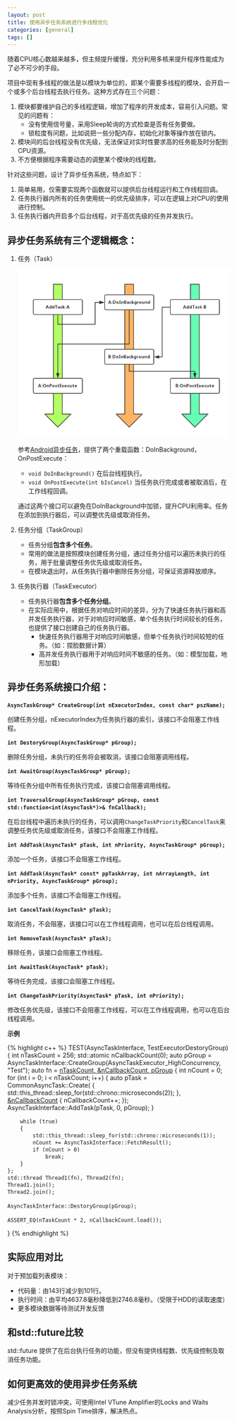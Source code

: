 ```yaml
---
layout: post
title: 使用异步任务系统进行多线程优化
categories: [general]
tags: []
---
```


随着CPU核心数越来越多，但主频提升缓慢，充分利用多核来提升程序性能成为了必不可少的手段。

项目中现有多线程的做法是以模块为单位的，即某个需要多线程的模块，会开启一个或多个后台线程去执行任务。这种方式存在三个问题：

1. 模块都要维护自己的多线程逻辑，增加了程序的开发成本，容易引入问题。常见的问题有：
	* 没有使用信号量，采用Sleep轮询的方式检查是否有任务要做。
	* 锁粒度有问题，比如说把一些分配内存，初始化对象等操作放在锁内。
1. 模块间的后台线程没有优先级，无法保证对实时性要求高的任务能及时分配到CPU资源。
1. 不方便根据程序需要动态的调整某个模块的线程数。

针对这些问题，设计了异步任务系统，特点如下：

1. 简单易用，仅需要实现两个函数就可以提供后台线程运行和工作线程回调。
1. 任务执行器内所有的任务使用统一的优先级排序，可以在逻辑上对CPU的使用进行控制。
1. 任务执行器内开启多个后台线程，对于高优先级的任务并发执行。

## 异步任务系统有三个逻辑概念：
1. 任务（Task）

	![](../resources/images/2017-09-09-async_task_task.png)

	参考[Android异步任务](https://developer.android.com/reference/android/os/AsyncTask.html)，提供了两个重载函数：DoInBackground， OnPostExecute：
	* `void DoInBackground()` 在后台线程执行。
	* `void OnPostExecute(int bIsCancel)` 当任务执行完成或者被取消后，在工作线程回调。
	
	通过这两个接口可以避免在DoInBackground中加锁，提升CPU利用率。任务在添加到执行器后，可以调整优先级或取消任务。

1. 任务分组（TaskGroup）

	* 任务分组**包含多个任务**。
	* 常用的做法是按照模块创建任务分组，通过任务分组可以遍历未执行的任务，用于批量调整任务优先级或取消任务。
	* 在模块退出时，从任务执行器中删除任务分组，可保证资源释放顺序。

1. 任务执行器（TaskExecutor）

	* 任务执行器**包含多个任务分组**。
	* 在实际应用中，根据任务对响应时间的差异，分为了快速任务执行器和高并发任务执行器，对于对响应时间敏感，单个任务执行时间较长的任务，也提供了接口创建自己的任务执行器。
		* 快速任务执行器用于对响应时间敏感，但单个任务执行时间较短的任务。（如：捏脸数据计算）
		* 高并发任务执行器用于对响应时间不敏感的任务。（如：模型加载，地形加载）

## 异步任务系统接口介绍：

**`AsyncTaskGroup* CreateGroup(int nExecutorIndex, const char* pszName);`**

创建任务分组，nExecutorIndex为任务执行器的索引，该接口不会阻塞工作线程。

**`int DestoryGroup(AsyncTaskGroup* pGroup);`**

删除任务分组，未执行的任务将会被取消，该接口会阻塞调用线程。

**`int AwaitGroup(AsyncTaskGroup* pGroup);`**

等待任务分组中所有任务执行完成，该接口会阻塞调用线程。

**`int TraversalGroup(AsyncTaskGroup* pGroup, const std::function<int(AsyncTask*)>& fnCallback);`**

在后台线程中遍历未执行的任务，可以调用`ChangeTaskPriority`和`CancelTask`来调整任务优先级或取消任务，该接口不会阻塞工作线程。

**`int AddTask(AsyncTask* pTask, int nPriority, AsyncTaskGroup* pGroup);`**

添加一个任务，该接口不会阻塞工作线程。

**`int AddTask(AsyncTask* const* ppTaskArray, int nArrayLength, int nPriority, AsyncTaskGroup* pGroup);`**

添加多个任务，该接口不会阻塞工作线程。

**`int CancelTask(AsyncTask* pTask);`**

取消任务，不会阻塞，该接口可以在工作线程调用，也可以在后台线程调用。

**`int RemoveTask(AsyncTask* pTask); `**

移除任务，该接口会阻塞工作线程。

**`int AwaitTask(AsyncTask* pTask);`**

等待任务完成，该接口会阻塞工作线程。

**`int ChangeTaskPriority(AsyncTask* pTask, int nPriority);`**

修改任务优先级，该接口不会阻塞工作线程，可以在工作线程调用，也可以在后台线程调用。

**示例**

{% highlight c++ %}
TEST(AsyncTaskInterface, TestExecutorDestoryGroup)
{
	int nTaskCount = 256;
	std::atomic<int> nCallbackCount(0);
	auto pGroup = AsyncTaskInterface::CreateGroup(AsyncTaskExecutor_HighConcurrency, "Test");
	auto fn = [nTaskCount, &nCallbackCount, pGroup]() {
		int nCount = 0;
		for (int i = 0; i < nTaskCount; i++)
		{
			auto pTask = CommonAsyncTask::Create([]() {
				std::this_thread::sleep_for(std::chrono::microseconds(2));
			}, [&nCallbackCount](int) {
				nCallbackCount++;
			});
			AsyncTaskInterface::AddTask(pTask, 0, pGroup);
		}

		while (true)
		{
			std::this_thread::sleep_for(std::chrono::microseconds(1));
			nCount += AsyncTaskInterface::FetchResult();
			if (nCount > 0)
				break;
		}
	};
	std::thread Thread1(fn), Thread2(fn);
	Thread1.join();
	Thread2.join();

	AsyncTaskInterface::DestoryGroup(pGroup);
	
	ASSERT_EQ(nTaskCount * 2, nCallbackCount.load());
}
{% endhighlight %}

## 实际应用对比
对于预加载列表模块：

* 代码量：由143行减少到101行。
* 执行时间：由平均4637.8毫秒降低到2746.8毫秒。（受限于HDD的读取速度）
* 更多模块数据等待测试开发反馈

## 和std::future比较
std::future 提供了在后台执行任务的功能，但没有提供线程数、优先级控制及取消任务功能。

## 如何更高效的使用异步任务系统
减少任务并发时锁冲突，可使用Intel VTune Amplifier的Locks and Waits Analysis分析，按照Spin Time排序，解决热点。